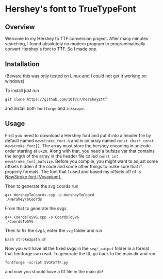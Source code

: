 # Hershey's font to TrueTypeFont

## Overview

Welcome to my Hershey to TTF conversion project. After many minutes searching, I found absolutely no modern program to programmatically convert Hershey's font to TTF. So I made one.

## Installation
(Beware this was only tested on Linux and I could not get it working on windows)

To install just run

    git clone https://github.com/10f7c7/hershey2ttf

and install both `fontforge` and `inkscape`.

## Usage
First you need to download a Hershey font and put it into a header file by default named `newstroke_font.h` and in an array named `const char* const newstroke_font[]`. The array must store the hershey encoding in unicode order starting at `0x20`. Along with that, you need a bufsize var that contains the length of the array in the header file called `const int newstroke_font_bufsize`. Before you compile, you might want to adjust some offsets hidden it the code and some other things to make sure that if properly formats. The font that I used and based my offsets off of is [
NewStroke font [Vovanium]
](https://vovanium.ru/sledy/newstroke/en).

Then to generate the svg coords run

    g++ HersheyToCoords.cpp -o HersheyToCoord 
    ./HersheyToCoords

From that to generate the svgs 

    g++ CoordsToSVG.cpp -o CoordsToSVG
    ./CoordsToSVG

Then to fix the svgs, enter the `svg` folder and run

    bash stroke2path.sh

Now you will have all the fixed svgs in the `svg/_output` folder in a format that fontforge can read. To generate the ttf, go back to the main dir and run

    fontforge -script SVGToTTF.py

and now you should have a ttf file in the main dir!
